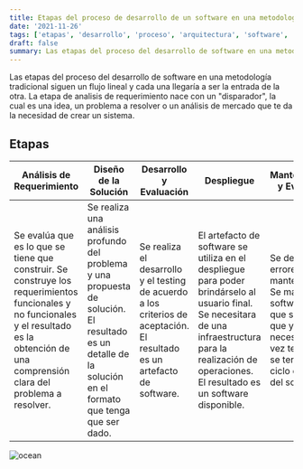 ```yaml
---
title: Etapas del proceso de desarrollo de un software en una metodología tradicional
date: '2021-11-26'
tags: ['etapas', 'desarrollo', 'proceso', 'arquitectura', 'software', 'cascada', 'metodologia']
draft: false
summary: Las etapas del proceso del desarrollo de software en una metodología tradicional...
---
```


Las etapas del proceso del desarrollo de software en una metodología tradicional siguen un flujo lineal y cada una llegaría a ser la entrada de la otra.
La etapa de analisis de requerimiento nace con un "disparador", la cual es una idea, un problema a resolver o un análisis de mercado que te da la necesidad de crear un sistema.

## Etapas

| Análisis de Requerimiento                                                                                                                                                                     | Diseño de la Solución                                                                                                                                      | Desarrollo y Evaluación                                                                                                   | Despliegue                                                                                                                                                                                                     | Mantenimiento y Evolución                                                                                                                                            |
| --------------------------------------------------------------------------------------------------------------------------------------------------------------------------------------------- | ---------------------------------------------------------------------------------------------------------------------------------------------------------- | ------------------------------------------------------------------------------------------------------------------------- | -------------------------------------------------------------------------------------------------------------------------------------------------------------------------------------------------------------- | -------------------------------------------------------------------------------------------------------------------------------------------------------------------- |
| Se evalúa que es lo que se tiene que construir. Se construye los requerimientos funcionales y no funcionales y el resultado es la obtención de una comprensión clara del problema a resolver. | Se realiza una análisis profundo del problema y una propuesta de solución. El resultado es un detalle de la solución en el formato que tenga que ser dado. | Se realiza el desarrollo y el testing de acuerdo a los criterios de aceptación. El resultado es un artefacto de software. | El artefacto de software se utiliza en el despliegue para poder brindárselo al usuario final. Se necesitara de una infraestructura para la realización de operaciones. El resultado es un software disponible. | Se detectan errores y mantenimiento. Se mantiene el software hasta que se decida que ya no es necesario. Una vez terminado se termina el ciclo de vida del software. |

![ocean](/static/images/cascada.webp)
